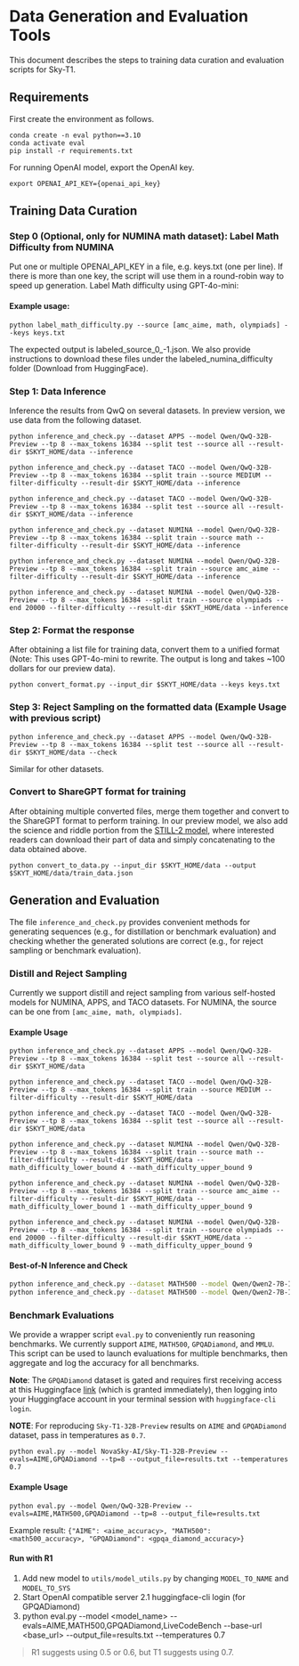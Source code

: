 # Data Generation and Evaluation Tools
This document describes the steps to training data curation and evaluation scripts for Sky-T1. 

## Requirements 
First create the environment as follows.
```shell
conda create -n eval python==3.10
conda activate eval 
pip install -r requirements.txt
```

For running OpenAI model, export the OpenAI key. 
```shell
export OPENAI_API_KEY={openai_api_key}
```

## Training Data Curation
### Step 0 (Optional, only for NUMINA math dataset): Label Math Difficulty from NUMINA
Put one or multiple OPENAI_API_KEY in a file, e.g. keys.txt (one per line). If there is more than one key, the script will use them in a round-robin way to speed up generation. Label Math difficulty using GPT-4o-mini: 
#### Example usage: 
```
python label_math_difficulty.py --source [amc_aime, math, olympiads] --keys keys.txt
```
The expected output is labeled_source_0_-1.json. We also provide instructions to download these files under the labeled_numina_difficulty folder (Download from HuggingFace).

### Step 1: Data Inference
Inference the results from QwQ on several datasets. In preview version, we use data from the following dataset.

```shell
python inference_and_check.py --dataset APPS --model Qwen/QwQ-32B-Preview --tp 8 --max_tokens 16384 --split test --source all --result-dir $SKYT_HOME/data --inference

python inference_and_check.py --dataset TACO --model Qwen/QwQ-32B-Preview --tp 8 --max_tokens 16384 --split train --source MEDIUM --filter-difficulty --result-dir $SKYT_HOME/data --inference

python inference_and_check.py --dataset TACO --model Qwen/QwQ-32B-Preview --tp 8 --max_tokens 16384 --split test --source all --result-dir $SKYT_HOME/data --inference

python inference_and_check.py --dataset NUMINA --model Qwen/QwQ-32B-Preview --tp 8 --max_tokens 16384 --split train --source math --filter-difficulty --result-dir $SKYT_HOME/data --inference

python inference_and_check.py --dataset NUMINA --model Qwen/QwQ-32B-Preview --tp 8 --max_tokens 16384 --split train --source amc_aime --filter-difficulty --result-dir $SKYT_HOME/data --inference

python inference_and_check.py --dataset NUMINA --model Qwen/QwQ-32B-Preview --tp 8 --max_tokens 16384 --split train --source olympiads --end 20000 --filter-difficulty --result-dir $SKYT_HOME/data --inference
```

### Step 2: Format the response
After obtaining a list file for training data, convert them to a unified format (Note: This uses GPT-4o-mini to rewrite. The output is long and takes ~100 dollars for our preview data).
```shell
python convert_format.py --input_dir $SKYT_HOME/data --keys keys.txt
```

### Step 3: Reject Sampling on the formatted data (Example Usage with previous script)
```shell 
python inference_and_check.py --dataset APPS --model Qwen/QwQ-32B-Preview --tp 8 --max_tokens 16384 --split test --source all --result-dir $SKYT_HOME/data --check
```
Similar for other datasets.

### Convert to ShareGPT format for training
After obtaining multiple converted files, merge them together and convert to the ShareGPT format to perform training. In our preview model, we also add the science and riddle portion from the [STILL-2 model](https://arxiv.org/pdf/2412.09413), where interested readers can download their part of data and simply concatenating to the data obtained above.
```shell
python convert_to_data.py --input_dir $SKYT_HOME/data --output $SKYT_HOME/data/train_data.json
```


## Generation and Evaluation
The file `inference_and_check.py` provides convenient methods for generating sequences (e.g., for distillation or benchmark evaluation) and checking whether the generated solutions are correct (e.g., for reject sampling or benchmark evaluation).

### Distill and Reject Sampling
Currently we support distill and reject sampling from various self-hosted models for NUMINA, APPS, and TACO datasets. For NUMINA, the source can be one from `[amc_aime, math, olympiads]`.
#### Example Usage

```shell
python inference_and_check.py --dataset APPS --model Qwen/QwQ-32B-Preview --tp 8 --max_tokens 16384 --split test --source all --result-dir $SKYT_HOME/data

python inference_and_check.py --dataset TACO --model Qwen/QwQ-32B-Preview --tp 8 --max_tokens 16384 --split train --source MEDIUM --filter-difficulty --result-dir $SKYT_HOME/data

python inference_and_check.py --dataset TACO --model Qwen/QwQ-32B-Preview --tp 8 --max_tokens 16384 --split test --source all --result-dir $SKYT_HOME/data

python inference_and_check.py --dataset NUMINA --model Qwen/QwQ-32B-Preview --tp 8 --max_tokens 16384 --split train --source math --filter-difficulty --result-dir $SKYT_HOME/data --math_difficulty_lower_bound 4 --math_difficulty_upper_bound 9

python inference_and_check.py --dataset NUMINA --model Qwen/QwQ-32B-Preview --tp 8 --max_tokens 16384 --split train --source amc_aime --filter-difficulty --result-dir $SKYT_HOME/data --math_difficulty_lower_bound 1 --math_difficulty_upper_bound 9

python inference_and_check.py --dataset NUMINA --model Qwen/QwQ-32B-Preview --tp 8 --max_tokens 16384 --split train --source olympiads --end 20000 --filter-difficulty --result-dir $SKYT_HOME/data --math_difficulty_lower_bound 9 --math_difficulty_upper_bound 9
```


#### Best-of-N Inference and Check
```bash
python inference_and_check.py --dataset MATH500 --model Qwen/Qwen2-7B-Instruct --tp 4 --max_tokens 4096 --split test --result-dir ./ --inference --temperatures 0.7 --n 64
python inference_and_check.py --dataset MATH500 --model Qwen/Qwen2-7B-Instruct --tp 4 --max_tokens 4096 --split test --result-dir ./ --check --temperatures 0.7 --n 8
```

### Benchmark Evaluations
We provide a wrapper script `eval.py` to conveniently run reasoning benchmarks. We currently support `AIME`, `MATH500`, `GPQADiamond`, and `MMLU`. This script can be used to launch evaluations for multiple benchmarks, then aggregate and log the accuracy for all benchmarks. 

**Note**: The `GPQADiamond` dataset is gated and requires first receiving access at this Huggingface [link](https://huggingface.co/datasets/Idavidrein/gpqa) (which is granted immediately), then logging into your Huggingface account in your terminal session with `huggingface-cli login`. 

**NOTE**: For reproducing `Sky-T1-32B-Preview` results on `AIME` and `GPQADiamond` dataset, pass in temperatures as `0.7`. 

```shell
python eval.py --model NovaSky-AI/Sky-T1-32B-Preview --evals=AIME,GPQADiamond --tp=8 --output_file=results.txt --temperatures 0.7 
```

#### Example Usage
```shell
python eval.py --model Qwen/QwQ-32B-Preview --evals=AIME,MATH500,GPQADiamond --tp=8 --output_file=results.txt
```
    
Example result: `{"AIME": <aime_accuracy>, "MATH500": <math500_accuracy>, "GPQADiamond": <gpqa_diamond_accuracy>}` 


#### Run with R1

1. Add new model to `utils/model_utils.py` by changing `MODEL_TO_NAME` and `MODEL_TO_SYS`
2. Start OpenAI compatible server
2.1 huggingface-cli login (for GPQADiamond)
3. python eval.py --model <model_name> --evals=AIME,MATH500,GPQADiamond,LiveCodeBench --base-url <base_url> --output_file=results.txt  --temperatures 0.7 

> R1 suggests using 0.5 or 0.6, but T1 suggests using 0.7.